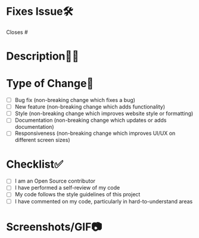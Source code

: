 # Fixes Issue🛠️
<!-- Example: Closes #1 -->

Closes #

# Description👨‍💻
<!-- Please include a summary of your changes. -->



# Type of Change📄
<!-- Please delete the options that are not relevant to you. -->

- [ ] Bug fix (non-breaking change which fixes a bug)
- [ ] New feature (non-breaking change which adds functionality)
- [ ] Style (non-breaking change which improves website style or formatting)
- [ ] Documentation (non-breaking change which updates or adds documentation)
- [ ] Responsiveness (non-breaking change which improves UI/UX on different screen sizes)

# Checklist✅
<!-- Please delete the options that are not relevant to you. -->

- [ ] I am an Open Source contributor
- [ ] I have performed a self-review of my code
- [ ] My code follows the style guidelines of this project
- [ ] I have commented on my code, particularly in hard-to-understand areas

# Screenshots/GIF📷
<!-- Please add screenshots or a GIF to demonstrate your changes. -->